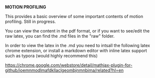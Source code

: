 **MOTION PROFILING**

This provides a basic overview of some important contents of motion profiling. Still in progress. 

You can view the content in the pdf format, or if you want to see/edit the raw latex, you can find the .md files in the "raw" folder.

In order to view the latex in the .md you need to intsall the following latex chrome extension, or install a markdown editor with inline latex support such as typora (would highly recommend this)

https://chrome.google.com/webstore/detail/mathjax-plugin-for-github/ioemnmodlmafdkllaclgeombjnmnbima/related?hl=en

